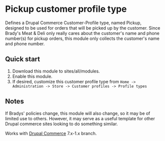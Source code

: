 # Pickup customer profile type #

Defines a Drupal Commerce Customer-Profile type, named Pickup, designed to be used for orders that will be picked up by the customer. Since Brady's Meat & Deli only really cares about the customer's name and phone number(s) for pickup orders, this module only collects the customer's name and phone number.

## Quick start ##

1. Download this module to sites/all/modules.
2. Enable this module.
3. If desired, customize this customer profile type from `Home -> Administration -> Store -> Customer profiles -> Profile types`

## Notes ##

If Bradys' policies change, this module will also change, so it may be of limited use to others. However, it may serve as a useful template for other Drupal commerce sites looking to do something similar.

Works with [Drupal Commerce](http://drupal.org/project/commerce) 7.x-1.x branch.


